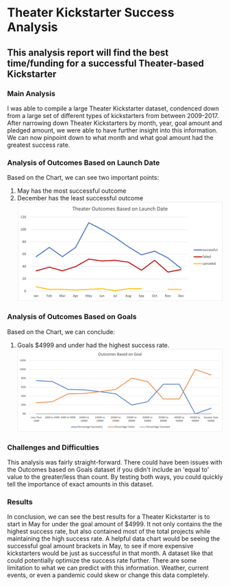 # **Theater Kickstarter Success Analysis**

## This analysis report will find the best time/funding for a successful Theater-based Kickstarter

### Main Analysis
  I was able to compile a large Theater Kickstarter dataset, condenced down from a large set of different types of kickstarters from between 2009-2017. After narrowing down Theater Kickstarters by month, year, goal amount and pledged amount, we were able to have further insight into this information. We can now pinpoint down to what month and what goal amount had the greatest success rate.

### Analysis of Outcomes Based on Launch Date
Based on the Chart, we can see two important points: 
1. May has the most successful outcome 
2. December has the least successful outcome
![Theater_Outcomes_vs_Launch.png](Resources/Theater_Outcomes_vs_Launch.png)

### Analysis of Outcomes Based on Goals
Based on the Chart, we can conclude:
1. Goals $4999 and under had the highest success rate.
![Outcomes_vs_Goals.png](Resources/Outcomes_vs_Goals.png)

### Challenges and Difficulties 
  This analysis was fairly straight-forward. There could have been issues with the Outcomes based on Goals dataset if you didn't include an 'equal to' value to the greater/less than count. By testing both ways, you could quickly tell the importance of exact amounts in this dataset.

### Results
  In conclusion, we can see the best results for a Theater Kickstarter is to start in May for under the goal amount of $4999. It not only contains the the highest success rate, but also contained most of the total projects while maintaining the high success rate. A helpful data chart would be seeing the successful goal amount brackets in May, to see if more expensive kickstarters would be just as successful in that month. A dataset like that could potentially optimize the success rate further. There are some limitation to what we can predict with this information. Weather, current events, or even a pandemic could skew or change this data completely. 
